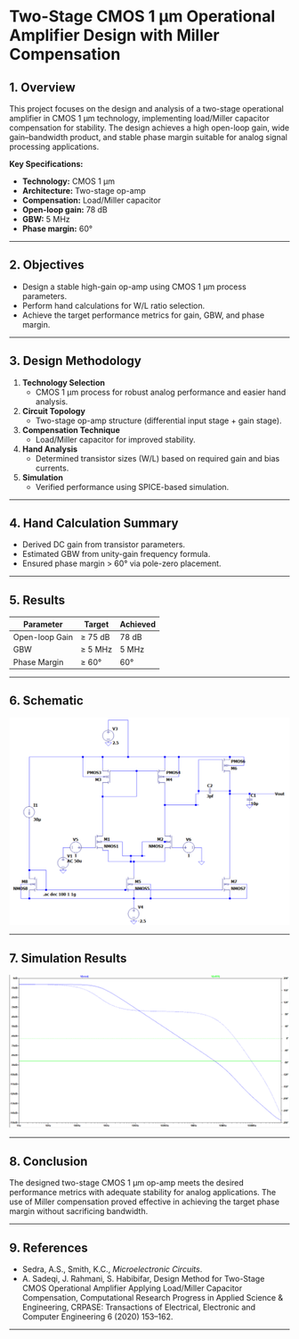 # Two-Stage CMOS 1 µm Operational Amplifier Design with Miller Compensation

## 1. Overview
This project focuses on the design and analysis of a two-stage operational amplifier in CMOS 1 µm technology, implementing load/Miller capacitor compensation for stability. The design achieves a high open-loop gain, wide gain–bandwidth product, and stable phase margin suitable for analog signal processing applications.

**Key Specifications:**
- **Technology:** CMOS 1 µm
- **Architecture:** Two-stage op-amp
- **Compensation:** Load/Miller capacitor
- **Open-loop gain:** 78 dB
- **GBW:** 5 MHz
- **Phase margin:** 60°

---

## 2. Objectives
- Design a stable high-gain op-amp using CMOS 1 µm process parameters.
- Perform hand calculations for W/L ratio selection.
- Achieve the target performance metrics for gain, GBW, and phase margin.

---

## 3. Design Methodology
1. **Technology Selection**
   - CMOS 1 µm process for robust analog performance and easier hand analysis.
2. **Circuit Topology**
   - Two-stage op-amp structure (differential input stage + gain stage).
3. **Compensation Technique**
   - Load/Miller capacitor for improved stability.
4. **Hand Analysis**
   - Determined transistor sizes (W/L) based on required gain and bias currents.
5. **Simulation**
   - Verified performance using SPICE-based simulation.

---

## 4. Hand Calculation Summary
- Derived DC gain from transistor parameters.
- Estimated GBW from unity-gain frequency formula.
- Ensured phase margin > 60° via pole-zero placement.

---

## 5. Results
| Parameter        | Target   | Achieved |
|------------------|----------|----------|
| Open-loop Gain   | ≥ 75 dB  | 78 dB    |
| GBW              | ≥ 5 MHz  | 5 MHz    |
| Phase Margin     | ≥ 60°    | 60°      |

---

## 6. Schematic

![Op-Amp Schematic](./images/schematic.png)

---

## 7. Simulation Results


![Bode Plot](./images/bode.plot.png)  


---

## 8. Conclusion
The designed two-stage CMOS 1 µm op-amp meets the desired performance metrics with adequate stability for analog applications. The use of Miller compensation proved effective in achieving the target phase margin without sacrificing bandwidth.

---

## 9. References
- Sedra, A.S., Smith, K.C., *Microelectronic Circuits*.
- A. Sadeqi, J. Rahmani, S. Habibifar, Design Method for Two-Stage CMOS Operational Amplifier Applying 
Load/Miller Capacitor Compensation, Computational Research Progress in Applied Science & Engineering, CRPASE: Transactions of 
Electrical, Electronic and Computer Engineering 6 (2020) 153–162.

---

